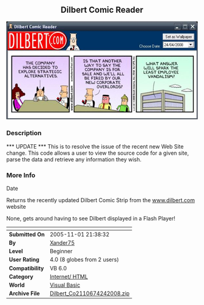 ﻿<div align="center">

## Dilbert Comic Reader

<img src="PIC200842472846295.jpg">
</div>

### Description

*** UPDATE *** This is to resolve the issue of the recent new Web Site change. This code allows a user to view the source code for a given site, parse the data and retrieve any information they wish.
 
### More Info
 
Date

Returns the recently updated Dilbert Comic Strip from the www.dilbert.com website

None, gets around having to see Dilbert displayed in a Flash Player!


<span>             |<span>
---                |---
**Submitted On**   |2005-11-01 21:38:32
**By**             |[Xander75](https://github.com/Planet-Source-Code/PSCIndex/blob/master/ByAuthor/xander75.md)
**Level**          |Beginner
**User Rating**    |4.0 (8 globes from 2 users)
**Compatibility**  |VB 6\.0
**Category**       |[Internet/ HTML](https://github.com/Planet-Source-Code/PSCIndex/blob/master/ByCategory/internet-html__1-34.md)
**World**          |[Visual Basic](https://github.com/Planet-Source-Code/PSCIndex/blob/master/ByWorld/visual-basic.md)
**Archive File**   |[Dilbert\_Co2110674242008\.zip](https://github.com/Planet-Source-Code/xander75-dilbert-comic-reader__1-63108/archive/master.zip)








